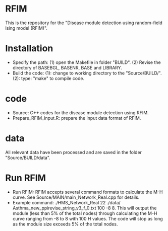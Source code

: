 # RFIM

This is the repository for the "Disease module detection using random-field Ising model (RFIM)".

# Installation
* Specify the path:  (1) open the Makefile in folder "BUILD". (2) Revise the directory of BASEBGL, BASENR, BASE and LIBRARY.
* Build the code: (1): change to working directory to the "Source/BUILD/". (2): type: "make" to compile code.

# code
* Source: C++ codes for the disease module detection using RFIM.
* Prepare_RFIM_input.R: prepare the input data format of RFIM.

# data
All relevant data have been processed and are saved in the folder "Source/BUILD/data".

# Run RFIM
* Run RFIM: RFIM accepts several command formats to calculate the M-H curve. See Source/MAIN/main_Network_Real.cpp for details.
* Example command: ./HMS_Network_Real 22 ./data/ Asthma_new_ppirevise_string_v3_f_0.txt 100 -8 8. This will output the module (less than 5% of the total nodes) through calculating the M-H curve ranging from -8 to 8 with 100 H values. The code will stop as long as the module size exceeds 5% of the total nodes.
